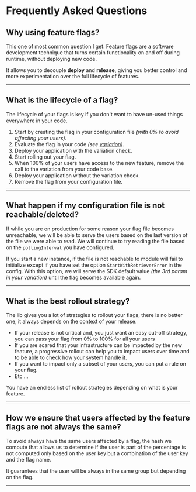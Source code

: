 # Frequently Asked Questions

## Why using feature flags?
This one of most common question I get.
Feature flags are a software development technique that turns certain functionality on and off during runtime, without
deploying new code.

It allows you to decouple **deploy** and **release**, giving you better control and more experimentation over the full
lifecycle of features.

---

## What is the lifecycle of a flag?
The lifecycle of your flags is key if you don't want to have un-used things everywhere in your code.

1. Start by creating the flag in your configuration file *(with 0% to avoid affecting your users)*.
2. Evaluate the flag in your code *(see [variation](users.md#variation))*.
3. Deploy your application with the variation check.
4. Start rolling out your flag.
5. When 100% of your users have access to the new feature, remove the call to the variation from your code base.
6. Deploy your application without the variation check.
7. Remove the flag from your configuration file.

---

## What happen if my configuration file is not reachable/deleted?
If while you are on production for some reason your flag file becomes unreachable, we will be able to serve the users
based on the last version of the file we were able to read. We will continue to try reading the file based on
the `pollingInterval` you have configured.

If you start a new instance, if the file is not reachable to module will fail to initialize except if you have set the
option `StartWithRetrieverError` in the config. With this option, we will serve the SDK default value *(the 3rd param
in your variation)* until the flag becomes available again.

---

## What is the best rollout strategy?
The lib gives you a lot of strategies to rollout your flags, there is no better one, it always depends on the context
of your release.

- If your release is not critical and, you just want an easy cut-off strategy, you can pass your flag from 0% to 100% for
    all your users
- If you are scared that your infrastructure can be impacted by the new feature, a progressive rollout can help you to
    impact users over time and to be able to check how your system handle it.
- If you want to impact only a subset of your users, you can put a rule on your flag.
- Etc ...

You have an endless list of rollout strategies depending on what is your feature.

---

## How we ensure that users affected by the feature flags are not always the same?

To avoid always have the same users affected by a flag, the hash we compute that allows us to determine if the user is part of the percentage is not computed only based on the user key but a combination of the user key and the flag name.

It guarantees that the user will be always in the same group but depending on the flag.

---
